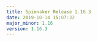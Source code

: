 ```yaml
---
title: Spinnaker Release 1.16.3
date: 2019-10-14 15:07:32
major_minor: 1.16
version: 1.16.3
---
```


<script src="https://gist.github.com/spinnaker-release/ed2aecde0852cd934867d1225fe3b9cd.js"/>
